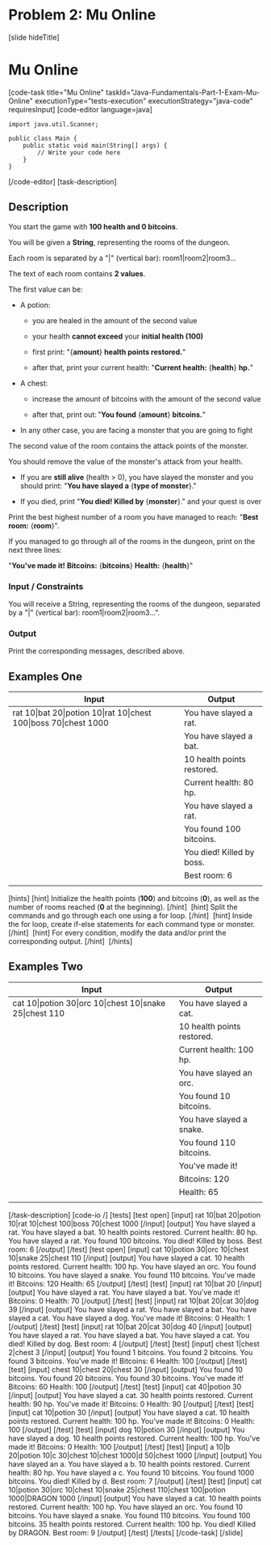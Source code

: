 # Problem 2: Mu Online

[slide hideTitle]
# Mu Online
[code-task title="Mu Online" taskId="Java-Fundamentals-Part-1-Exam-Mu-Online" executionType="tests-execution" executionStrategy="java-code" requiresInput]
[code-editor language=java]
```
import java.util.Scanner;

public class Main {
    public static void main(String[] args) {
        // Write your code here
    }
}
```
[/code-editor]
[task-description]
## Description

You start the game with **100 health and 0 bitcoins**.

You will be given a **String**, representing the rooms of the dungeon.

Each room is separated by a "\|" (vertical bar): room1\|room2\|room3…

The text of each room contains **2 values**. 

The first value can be:

- A potion:

   - you are healed in the amount of the second value

   - your health **cannot exceed** your **initial health (100)**

   - first print: "\{**amount**\} **health points restored.**"

   - after that, print your current health: "**Current health:** \{**health**\} **hp.**"

- A chest:

    - increase the amount of bitcoins with the amount of the second value

    - after that, print out: "**You found** \{**amount**\} **bitcoins.**"

- In any other case, you are facing a monster that you are going to fight

The second value of the room contains the attack points of the monster.

You should remove the value of the monster's attack from your health.

- If you are **still alive** (health \> 0), you have slayed the monster and you should print: "**You have slayed a** \{**type of monster**\}."

- If you died, print "**You died! Killed by** \{**monster**\}." and your quest is over

Print the best highest number of a room you have managed to reach: "**Best room:** \{**room**\}".

If you managed to go through all of the rooms in the dungeon, print on the next three lines:


"**You've made it!** 
**Bitcoins:** \{**bitcoins**\} 
**Health:** \{**health**\}" 


### Input \/ Constraints

You will receive a String, representing the rooms of the dungeon, separated by a "\|" (vertical bar): room1\|room2\|room3...".

### Output

Print the corresponding messages, described above.

## Examples One

| **Input** | **Output** |
| --- | --- |
| rat 10\|bat 20\|potion 10\|rat 10\|chest 100\|boss 70\|chest 1000 | You have slayed a rat. |
|  | You have slayed a bat. |
|  | 10 health points restored. |
|  | Current health: 80 hp. |
|  | You have slayed a rat. |
|  | You found 100 bitcoins. |
|  | You died! Killed by boss. |
|  | Best room: 6 |
|  |  |

[hints]
[hint]
Initialize the health points (**100**) and bitcoins (**0**), as well as the number of rooms reached (**0** at the beginning).
[/hint] 
[hint]
Split the commands and go through each one using a for loop.
[/hint] 
[hint]
Inside the for loop, create if-else statements for each command type or monster.
[/hint] 
[hint]
For every condition, modify the data and/or print the corresponding output.
[/hint] 
[/hints] 

## Examples Two

| **Input** | **Output** |
| --- | --- |
| cat 10\|potion 30\|orc 10\|chest 10\|snake 25\|chest 110 | You have slayed a cat. |
|  | 10 health points restored. |
|  | Current health: 100 hp. |
|  | You have slayed an orc. |
|  | You found 10 bitcoins. |
|  | You have slayed a snake. |
|  | You found 110 bitcoins. |
|  | You've made it! |
|  | Bitcoins: 120 |
|  | Health: 65 |
|  |  |

[/task-description]
[code-io /]
[tests]
[test open]
[input]
rat 10\|bat 20\|potion 10\|rat 10\|chest 100\|boss 70\|chest 1000
[/input]
[output]
You have slayed a rat.
You have slayed a bat.
10 health points restored.
Current health: 80 hp.
You have slayed a rat.
You found 100 bitcoins.
You died! Killed by boss.
Best room: 6
[/output]
[/test]
[test open]
[input]
cat 10\|potion 30\|orc 10\|chest 10\|snake 25\|chest 110
[/input]
[output]
You have slayed a cat.
10 health points restored.
Current health: 100 hp.
You have slayed an orc.
You found 10 bitcoins.
You have slayed a snake.
You found 110 bitcoins.
You've made it!
Bitcoins: 120
Health: 65
[/output]
[/test]
[test]
[input]
rat 10\|bat 20
[/input]
[output]
You have slayed a rat.
You have slayed a bat.
You've made it!
Bitcoins: 0
Health: 70
[/output]
[/test]
[test]
[input]
rat 10\|bat 20\|cat 30\|dog 39
[/input]
[output]
You have slayed a rat.
You have slayed a bat.
You have slayed a cat.
You have slayed a dog.
You've made it!
Bitcoins: 0
Health: 1
[/output]
[/test]
[test]
[input]
rat 10\|bat 20\|cat 30\|dog 40
[/input]
[output]
You have slayed a rat.
You have slayed a bat.
You have slayed a cat.
You died! Killed by dog.
Best room: 4
[/output]
[/test]
[test]
[input]
chest 1\|chest 2\|chest 3
[/input]
[output]
You found 1 bitcoins.
You found 2 bitcoins.
You found 3 bitcoins.
You've made it!
Bitcoins: 6
Health: 100
[/output]
[/test]
[test]
[input]
chest 10\|chest 20\|chest 30
[/input]
[output]
You found 10 bitcoins.
You found 20 bitcoins.
You found 30 bitcoins.
You've made it!
Bitcoins: 60
Health: 100
[/output]
[/test]
[test]
[input]
cat 40\|potion 30
[/input]
[output]
You have slayed a cat.
30 health points restored.
Current health: 90 hp.
You've made it!
Bitcoins: 0
Health: 90
[/output]
[/test]
[test]
[input]
cat 10\|potion 30
[/input]
[output]
You have slayed a cat.
10 health points restored.
Current health: 100 hp.
You've made it!
Bitcoins: 0
Health: 100
[/output]
[/test]
[test]
[input]
dog 10\|potion 30
[/input]
[output]
You have slayed a dog.
10 health points restored.
Current health: 100 hp.
You've made it!
Bitcoins: 0
Health: 100
[/output]
[/test]
[test]
[input]
a 10\|b 20\|potion 10\|c 30\|chest 10\|chest 1000\|d 50\|chest 1000
[/input]
[output]
You have slayed an a.
You have slayed a b.
10 health points restored.
Current health: 80 hp.
You have slayed a c.
You found 10 bitcoins.
You found 1000 bitcoins.
You died! Killed by d.
Best room: 7
[/output]
[/test]
[test]
[input]
cat 10\|potion 30\|orc 10\|chest 10\|snake 25\|chest 110\|chest 100\|potion 1000\|DRAGON 1000
[/input]
[output]
You have slayed a cat.
10 health points restored.
Current health: 100 hp.
You have slayed an orc.
You found 10 bitcoins.
You have slayed a snake.
You found 110 bitcoins.
You found 100 bitcoins.
35 health points restored.
Current health: 100 hp.
You died! Killed by DRAGON.
Best room: 9
[/output]
[/test]
[/tests]
[/code-task]
[/slide]
